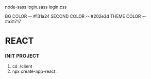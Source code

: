 
node-sass login.sass login.css


BG COLOR -- #131a24
SECOND COLOR -- #202e3d
THEME COLOR -- #a31717



# REACT

### INIT PROJECT
1) cd ./client
2) npx create-app-react .